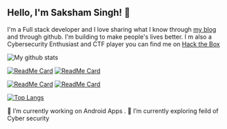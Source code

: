 ## Hello, I'm Saksham Singh! 👋

I'm a Full stack developer and  I love sharing what I know through [my blog](https://medium.com/@singh.saksham2021) and through github.  I'm building to make people's lives better. I m also a Cybersecurity Enthusiast and CTF player you can find me on [ Hack the Box](https://www.hackthebox.eu/home/users/profile/256146)

![My github stats](https://github-readme-stats.vercel.app/api?username=samsaksham&show_icons=true&hide_border=true)

[![ReadMe Card](https://github-readme-stats.vercel.app/api/pin/?username=samsaksham&repo=Tranferlearningproject)](https://github.com/samsaksham/Tranferlearningproject)
[![ReadMe Card](https://github-readme-stats.vercel.app/api/pin/?username=samsaksham&repo=Quiz-App)](https://github.com/samsaksham/Quiz-App)

[![ReadMe Card](https://github-readme-stats.vercel.app/api/pin/?username=samsaksham&repo=BMI-Calculator-Apk)](https://github.com/samsaksham/BMI-Calculator-Apk)
[![ReadMe Card](https://github-readme-stats.vercel.app/api/pin/?username=samsaksham&repo=Basic-Nmap-Scanner)](https://github.com/samsaksham/Basic-Nmap-Scanner)


[![Top Langs](https://github-readme-stats.vercel.app/api/top-langs/?username=samsaksham)](https://github.com/samsaksham)

 🔭 I’m currently working on Android Apps .
 🌱 I’m currently exploring feild of Cyber security

